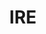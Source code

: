 ---
facebook: https://facebook.com/IRE.NICAR
instagram: https://instagram.com/ire_nicar
keywords:
- Investigative Reporters & Editors
linkedin: https://linkedin.com/company/investigative-reporters-and-editors
logohandle: ire
sort: ire
title: IRE
twitter: https://x.com/IRE_NICAR
website: https://www.ire.org/
---